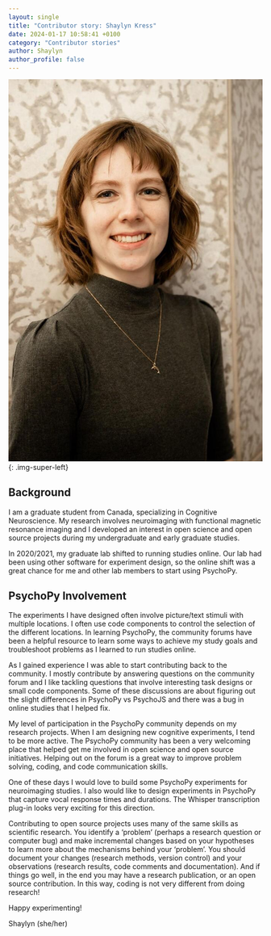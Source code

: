 ```yaml
---
layout: single
title: "Contributor story: Shaylyn Kress"
date: 2024-01-17 10:58:41 +0100
category: "Contributor stories"
author: Shaylyn
author_profile: false
---
```


![image of Shaylyn](/assets/images/SK.jpeg){: .img-super-left}

## Background

I am a graduate student from Canada, specializing in Cognitive Neuroscience. My research involves neuroimaging with functional magnetic resonance imaging and I developed an interest in open science and open source projects during my undergraduate and early graduate studies.

In 2020/2021, my graduate lab shifted to running studies online.
Our lab had been using other software for experiment design, so the online shift was a great chance for me and other lab members to start using PsychoPy.

## PsychoPy Involvement

The experiments I have designed often involve picture/text stimuli with multiple locations. I often use code components to control the selection of the different locations. In learning PsychoPy, the community forums have been a helpful resource to learn some ways to achieve my study goals and troubleshoot problems as I learned to run studies online.

As I gained experience I was able to start contributing back to the community. I mostly contribute by answering questions on the community forum and I like tackling questions that involve interesting task designs or small code components. Some of these discussions are about figuring out the slight differences in PsychoPy vs PsychoJS and there was a bug in online studies that I helped fix.

My level of participation in the PsychoPy community depends on my research projects. When I am designing new cognitive experiments, I tend to be more active. The PsychoPy community has been a very welcoming place that helped get me involved in open science and open source initiatives. Helping out on the forum is a great way to improve problem solving, coding, and code communication skills.

One of these days I would love to build some PsychoPy experiments for neuroimaging studies. I also would like to design experiments in PsychoPy that capture vocal response times and durations. The Whisper transcription plug-in looks very exciting for this direction.

Contributing to open source projects uses many of the same skills as scientific research. You identify a ‘problem’ (perhaps a research question or computer bug) and make incremental changes based on your hypotheses to learn more about the mechanisms behind your ‘problem’. You should document your changes (research methods, version control) and your observations (research results, code comments and documentation). And if things go well, in the end you may have a research publication, or an open source contribution. In this way, coding is not very different from doing research!

Happy experimenting!

Shaylyn (she/her)
